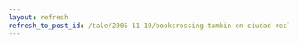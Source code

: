 ```yaml
---
layout: refresh
refresh_to_post_id: /tale/2005-11-19/bookcrossing-tambin-en-ciudad-real.html
---
```

